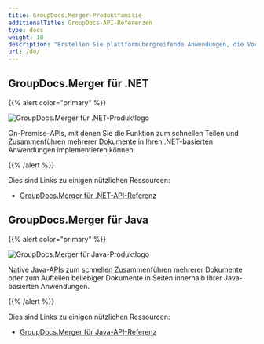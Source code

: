 ```yaml
---
title: GroupDocs.Merger-Produktfamilie
additionalTitle: GroupDocs-API-Referenzen
type: docs
weight: 10
description: "Erstellen Sie plattformübergreifende Anwendungen, die Vorgänge ausführen, wie z. B. Zusammenführen, Teilen, Mischen, Austauschen, Trimmen, Löschen von Seiten, Folien und Diagrammen in unterstützten Formaten"
url: /de/
---
```


## GroupDocs.Merger für .NET

{{% alert color="primary" %}} 

![GroupDocs.Merger für .NET-Produktlogo](../gdocs_net.png)

On-Premise-APIs, mit denen Sie die Funktion zum schnellen Teilen und Zusammenführen mehrerer Dokumente in Ihren .NET-basierten Anwendungen implementieren können.

{{% /alert %}} 

Dies sind Links zu einigen nützlichen Ressourcen:

- [GroupDocs.Merger für .NET-API-Referenz](/merger/de/net/)


## GroupDocs.Merger für Java

{{% alert color="primary" %}}

![GroupDocs.Merger für Java-Produktlogo](../gdocs_java.png)

Native Java-APIs zum schnellen Zusammenführen mehrerer Dokumente oder zum Aufteilen beliebiger Dokumente in Seiten innerhalb Ihrer Java-basierten Anwendungen.

{{% /alert %}}

Dies sind Links zu einigen nützlichen Ressourcen:

- [GroupDocs.Merger für Java-API-Referenz](/merger/java/)
